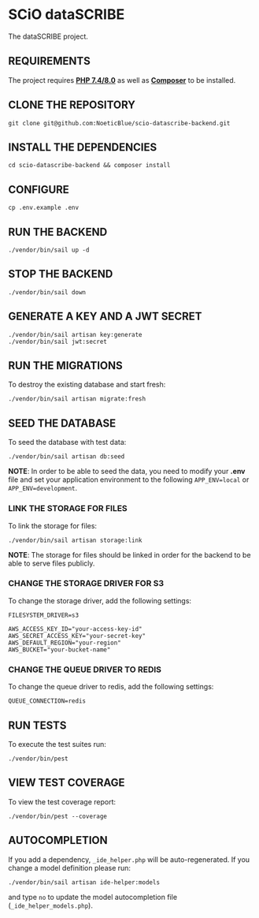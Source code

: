 # SCiO dataSCRIBE

The dataSCRIBE project.

## REQUIREMENTS

The project requires **[PHP 7.4/8.0](https://www.php.net/manual/en/install.php)** as well as **[Composer](https://getcomposer.org/doc/00-intro.md#installation-linux-unix-macos)** to be installed.

## CLONE THE REPOSITORY

    git clone git@github.com:NoeticBlue/scio-datascribe-backend.git

## INSTALL THE DEPENDENCIES

    cd scio-datascribe-backend && composer install

## CONFIGURE

    cp .env.example .env

## RUN THE BACKEND

    ./vendor/bin/sail up -d

## STOP THE BACKEND

    ./vendor/bin/sail down

## GENERATE A KEY AND A JWT SECRET

    ./vendor/bin/sail artisan key:generate
    ./vendor/bin/sail jwt:secret

## RUN THE MIGRATIONS

To destroy the existing database and start fresh:

    ./vendor/bin/sail artisan migrate:fresh

## SEED THE DATABASE

To seed the database with test data:

    ./vendor/bin/sail artisan db:seed

**NOTE**: In order to be able to seed the data, you need to modify your **.env** file and set your application environment to the following `APP_ENV=local` or `APP_ENV=development`.

### LINK THE STORAGE FOR FILES

To link the storage for files:

    ./vendor/bin/sail artisan storage:link

**NOTE**: The storage for files should be linked in order for the backend to be able to serve files publicly.

### CHANGE THE STORAGE DRIVER FOR S3

To change the storage driver, add the following settings:

    FILESYSTEM_DRIVER=s3

    AWS_ACCESS_KEY_ID="your-access-key-id"
    AWS_SECRET_ACCESS_KEY="your-secret-key"
    AWS_DEFAULT_REGION="your-region"
    AWS_BUCKET="your-bucket-name"

### CHANGE THE QUEUE DRIVER TO REDIS

To change the queue driver to redis, add the following settings:

    QUEUE_CONNECTION=redis

## RUN TESTS

To execute the test suites run:

    ./vendor/bin/pest

## VIEW TEST COVERAGE

To view the test coverage report:

    ./vendor/bin/pest --coverage

## AUTOCOMPLETION

If you add a dependency, `_ide_helper.php` will be auto-regenerated. If you change a model definition please run:

    ./vendor/bin/sail artisan ide-helper:models

and type `no` to update the model autocompletion file (`_ide_helper_models.php`).
